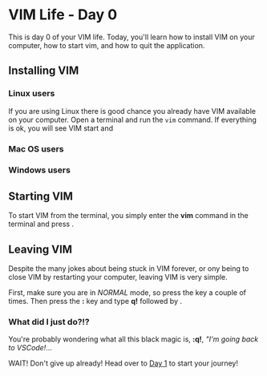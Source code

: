 # VIM Life - Day 0

This is day 0 of your VIM life. Today, you'll learn how to install VIM on your computer, how to start vim, and how to quit the application. 


## Installing VIM

### Linux users

If you are using Linux there is good chance you already have VIM available on your computer. Open a terminal and run the `vim` command. If everything is ok, you will see VIM start and 


### Mac OS users

### Windows users

## Starting VIM

To start VIM from the terminal, you simply enter the **vim** command in the terminal and press *<ENTER>*. 


## Leaving VIM

Despite the many jokes about being stuck in VIM forever, or ony being to close VIM by restarting your computer, leaving VIM is very simple. 

First, make sure you are in *NORMAL* mode, so press the *<ESC>* key a couple of times. Then press the **:** key and type **q!** followed by *<ENTER>*. 

### What did I just do?!?

You're probably wondering what all this black magic is, **:q!<ENTER>**, *"I'm going back to VSCode!*...

WAIT! Don't give up already! Head over to [Day 1](day-1.md) to start your journey!


